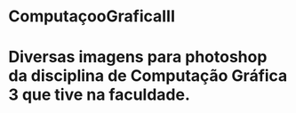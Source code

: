 # ComputaçooGraficaIII

# Diversas imagens para photoshop da disciplina de Computação Gráfica 3 que tive na faculdade. 
